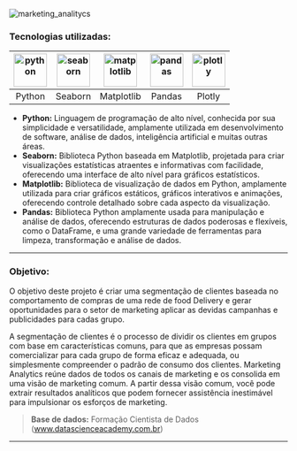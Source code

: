 ![marketing_analitycs](https://github.com/user-attachments/assets/99533962-033b-4708-b0be-7fc11a59702e)


### Tecnologias utilizadas: 
| [<img align="center" alt="python" height="60" width="60" src="https://github.com/AlbertoFAraujo/Py_webscraping_dolar/assets/105552990/3a99e64a-2768-4900-bd0e-7a512ce6abe8">](https://www.python.org/doc/) | [<img align="center" alt="seaborn" height="60" width="60" src="https://github.com/AlbertoFAraujo/Py_analise_vendas/assets/105552990/e2bebe3b-54ae-4761-8b00-9d0d2657f253">](https://seaborn.pydata.org/) | [<img align="center" alt="matplotlib" height="60" width="60" src="https://github.com/AlbertoFAraujo/Py_analise_vendas/assets/105552990/2f17c02b-bd19-432b-bcfe-183f5ef285f8">](https://matplotlib.org/stable/index.html) | [<img align="center" alt="pandas" height="60" width="60" src="https://github.com/AlbertoFAraujo/Py_webscraping_dolar/assets/105552990/805c2eb5-8c09-4c2a-9b27-920d9a527b6b">](https://pandas.pydata.org/docs/) | [<img align="center" alt="plotly" height="60" width="60" src="https://github.com/AlbertoFAraujo/Py_webscraping_dolar/assets/105552990/805c2eb5-8c09-4c2a-9b27-920d9a527b6b">](https://pandas.pydata.org/docs/)
|:---:|:---:|:---:|:---:|:---:|
| Python | Seaborn | Matplotlib | Pandas | Plotly |

- **Python:** Linguagem de programação de alto nível, conhecida por sua simplicidade e versatilidade, amplamente utilizada em desenvolvimento de software, análise de dados, inteligência artificial e muitas outras áreas.
- **Seaborn:** Biblioteca Python baseada em Matplotlib, projetada para criar visualizações estatísticas atraentes e informativas com facilidade, oferecendo uma interface de alto nível para gráficos estatísticos.
- **Matplotlib:** Biblioteca de visualização de dados em Python, amplamente utilizada para criar gráficos estáticos, gráficos interativos e animações, oferecendo controle detalhado sobre cada aspecto da visualização.
- **Pandas:** Biblioteca Python amplamente usada para manipulação e análise de dados, oferecendo estruturas de dados poderosas e flexíveis, como o DataFrame, e uma grande variedade de ferramentas para limpeza, transformação e análise de dados.
<hr>

### Objetivo: 

O objetivo deste projeto é criar uma segmentação de clientes baseada no comportamento de compras de uma rede de food Delivery e gerar oportunidades para o setor de marketing aplicar as devidas campanhas e publicidades para cadas grupo.

A segmentação de clientes é o processo de dividir os clientes em grupos com base em características comuns, para que as empresas possam comercializar para cada grupo de forma eficaz e adequada, ou simplesmente compreender o padrão de consumo dos clientes.
Marketing Analytics reúne dados de todos os canais de marketing e os consolida em uma visão de marketing comum. A partir dessa visão comum, você pode extrair resultados analíticos que podem fornecer assistência inestimável para impulsionar os esforços de marketing.

>**Base de dados:** Formação Cientista de Dados (www.datascienceacademy.com.br)

<hr>
